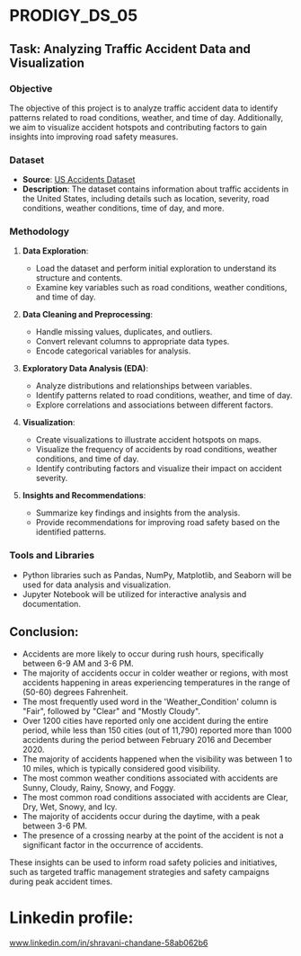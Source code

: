 # PRODIGY_DS_05

## Task: Analyzing Traffic Accident Data and Visualization 

### Objective
The objective of this project is to analyze traffic accident data to identify patterns related to road conditions, weather, and time of day. Additionally, we aim to visualize accident hotspots and contributing factors to gain insights into improving road safety measures.

### Dataset
- **Source**: [US Accidents Dataset](https://www.kaggle.com/code/harshalbhamare/us-accident-eda)
- **Description**: The dataset contains information about traffic accidents in the United States, including details such as location, severity, road conditions, weather conditions, time of day, and more.

### Methodology
1. **Data Exploration**: 
   - Load the dataset and perform initial exploration to understand its structure and contents.
   - Examine key variables such as road conditions, weather conditions, and time of day.

2. **Data Cleaning and Preprocessing**:
   - Handle missing values, duplicates, and outliers.
   - Convert relevant columns to appropriate data types.
   - Encode categorical variables for analysis.

3. **Exploratory Data Analysis (EDA)**:
   - Analyze distributions and relationships between variables.
   - Identify patterns related to road conditions, weather, and time of day.
   - Explore correlations and associations between different factors.

4. **Visualization**:
   - Create visualizations to illustrate accident hotspots on maps.
   - Visualize the frequency of accidents by road conditions, weather conditions, and time of day.
   - Identify contributing factors and visualize their impact on accident severity.

5. **Insights and Recommendations**:
   - Summarize key findings and insights from the analysis.
   - Provide recommendations for improving road safety based on the identified patterns.

### Tools and Libraries
- Python libraries such as Pandas, NumPy, Matplotlib, and Seaborn will be used for data analysis and visualization.
- Jupyter Notebook will be utilized for interactive analysis and documentation.

## Conclusion:
- Accidents are more likely to occur during rush hours, specifically between 6-9 AM and 3-6 PM.</br>
- The majority of accidents occur in colder weather or regions, with most accidents happening in areas experiencing temperatures in the range of (50-60) degrees Fahrenheit.</br>
- The most frequently used word in the 'Weather_Condition' column is "Fair", followed by "Clear" and "Mostly Cloudy".</br>
- Over 1200 cities have reported only one accident during the entire period, while less than 150 cities (out of 11,790) reported more than 1000 accidents during the period between February 2016 and December 2020.</br>
- The majority of accidents happened when the visibility was between 1 to 10 miles, which is typically considered good visibility.</br>
- The most common weather conditions associated with accidents are Sunny, Cloudy, Rainy, Snowy, and Foggy.</br>
- The most common road conditions associated with accidents are Clear, Dry, Wet, Snowy, and Icy.</br>
- The majority of accidents occur during the daytime, with a peak between 3-6 PM.</br>
- The presence of a crossing nearby at the point of the accident is not a significant factor in the occurrence of accidents.</br>

These insights can be used to inform road safety policies and initiatives, such as targeted traffic management strategies and safety campaigns during peak accident times.
</br>
# Linkedin profile:
www.linkedin.com/in/shravani-chandane-58ab062b6

